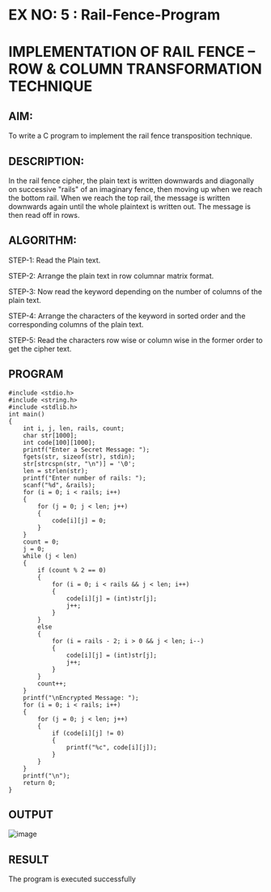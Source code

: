 # EX NO: 5 : Rail-Fence-Program

# IMPLEMENTATION OF RAIL FENCE – ROW & COLUMN TRANSFORMATION TECHNIQUE

## AIM:

To write a C program to implement the rail fence transposition technique.

## DESCRIPTION:

In the rail fence cipher, the plain text is written downwards and diagonally on successive "rails" of an imaginary fence, then moving up when we reach the bottom rail. When we reach the top rail, the message is written downwards again until the whole plaintext is written out. The message is then read off in rows.

## ALGORITHM:

STEP-1: Read the Plain text.

STEP-2: Arrange the plain text in row columnar matrix format.

STEP-3: Now read the keyword depending on the number of columns of the plain text.

STEP-4: Arrange the characters of the keyword in sorted order and the corresponding columns of the plain text.

STEP-5: Read the characters row wise or column wise in the former order to get the cipher text.


## PROGRAM

```
#include <stdio.h> 
#include <string.h> 
#include <stdlib.h> 
int main()  
{ 
    int i, j, len, rails, count; 
    char str[1000]; 
    int code[100][1000];  
    printf("Enter a Secret Message: "); 
    fgets(str, sizeof(str), stdin);   
    str[strcspn(str, "\n")] = '\0';  
    len = strlen(str); 
    printf("Enter number of rails: "); 
    scanf("%d", &rails); 
    for (i = 0; i < rails; i++)  
    {
        for (j = 0; j < len; j++)  
        {
            code[i][j] = 0; 
        }
    } 
    count = 0;   
    j = 0;
    while (j < len) 
    { 
        if (count % 2 == 0) 
        {
            for (i = 0; i < rails && j < len; i++)
            {
                code[i][j] = (int)str[j];  
                j++;
            }  
        } 
        else  
        { 
            for (i = rails - 2; i > 0 && j < len; i--)  
            { 
                code[i][j] = (int)str[j];  
                j++; 
            } 
        } 
        count++; 
    } 
    printf("\nEncrypted Message: "); 
    for (i = 0; i < rails; i++)  
    { 
        for (j = 0; j < len; j++)  
        { 
            if (code[i][j] != 0)
            { 
                printf("%c", code[i][j]); 
            } 
        } 
    } 
    printf("\n"); 
    return 0; 
}
```


## OUTPUT

![image](https://github.com/user-attachments/assets/c63f1716-e240-4cbd-8625-eba643dbae70)


## RESULT

The program is executed successfully
